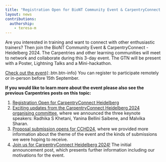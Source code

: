 ```yaml
---
title: "Registration Open for BioNT Community Event & CarpentryConnect Heidelberg"
layout: news
contributions:
  authorship:
    - teresa-m
---
```


Are you interested in training and want to connect with other enthusiastic trainers? Then join the BioNT Community Event & CarpentryConnect - Heidelberg 2024. The Carpentries and other learning communities will meet to network and collaborate during this 3-day event. The GTN will be present with a Poster, Lightning Talks and a Mini-hackathon.

[Check out the event](https://biont-training.eu/CarpentryConnect2024.html){:.btn.btn-info}
You can register to participate remotely or in-person before 15th September.

**If you would like to learn more about the event please also see the previous Carpentries posts on this topic:**

1. [Registration Open for CarpentryConnect Heidelberg](https://carpentries.org/blog/2024/06/cchd24-registration-programme/)
2. [Exciting updates from the CarpentryConnect Heidelberg 2024 organising committee](https://carpentries.org/blog/2024/05/cchd2024-updates-from-the-organising-committee/), where we announced the three keynote speakers: Radhika S Khetani, Yanina Bellini Saibene, and Malvika Sharan.
3. [Proposal submission opens for CCHD24](https://carpentries.org/blog/2024/02/cchd24-call-for-proposals/), where we provided more information about the theme of the event and the kinds of submissions we were hoping to receive.
4. [Join us for CarpentryConnect Heidelberg 2024!](https://carpentries.org/blog/2024/01/announcing-cchd24/) The initial announcement post, which presents further information including our motivations for the event.
